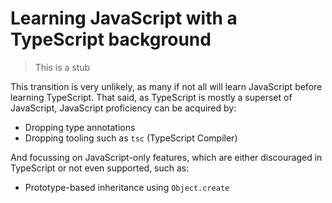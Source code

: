 # Learning JavaScript with a TypeScript background

> This is a stub

This transition is very unlikely, as many if not all will learn JavaScript before learning TypeScript. That said, as TypeScript is mostly a superset of JavaScript, JavaScript proficiency can be acquired by:

- Dropping type annotations
- Dropping tooling such as `tsc` (TypeScript Compiler)

And focussing on JavaScript-only features, which are either discouraged in TypeScript or not even supported, such as:

- Prototype-based inheritance using `Object.create`
